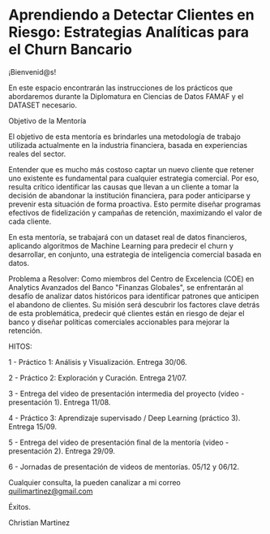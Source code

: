 # Aprendiendo a Detectar Clientes en Riesgo: Estrategias Analíticas para el Churn Bancario

¡Bienvenid@s!

En este espacio encontrarán las instrucciones de los prácticos que abordaremos durante la Diplomatura en Ciencias de Datos FAMAF y el DATASET necesario.

Objetivo de la Mentoría

El objetivo de esta mentoría es brindarles una metodología de trabajo utilizada actualmente en la industria financiera, basada en experiencias reales del sector.

Entender que es mucho más costoso captar un nuevo cliente que retener uno existente es fundamental para cualquier estrategia comercial. Por eso, resulta crítico identificar las causas que llevan a un cliente a tomar la decisión de abandonar la institución financiera, para poder anticiparse y prevenir esta situación de forma proactiva. Esto permite diseñar programas efectivos de fidelización y campañas de retención, maximizando el valor de cada cliente.

En esta mentoría, se trabajará con un dataset real de datos financieros, aplicando algoritmos de Machine Learning para predecir el churn y desarrollar, en conjunto, una estrategia de inteligencia comercial basada en datos.

Problema a Resolver:
Como miembros del Centro de Excelencia (COE) en Analytics Avanzados del Banco "Finanzas Globales", se enfrentarán al desafío de analizar datos históricos para identificar patrones que anticipen el abandono de clientes. Su misión será descubrir los factores clave detrás de esta problemática, predecir qué clientes están en riesgo de dejar el banco y diseñar políticas comerciales accionables para mejorar la retención.

HITOS:

1 - Práctico 1: Análisis y Visualización. Entrega 30/06.

2 - Práctico 2: Exploración y Curación. Entrega 21/07. 

3 - Entrega del video de presentación intermedia del proyecto (video - presentación 1). Entrega 11/08.

4 - Práctico 3: Aprendizaje supervisado / Deep Learning (práctico 3). Entrega 15/09.

5 - Entrega del video de presentación final de la mentoría (video - presentación 2). Entrega 29/09.

6 - Jornadas de presentación de videos de mentorías. 05/12 y 06/12.


Cualquier consulta, la pueden canalizar a mi correo quilimartinez@gmail.com

Éxitos.

Christian Martinez
